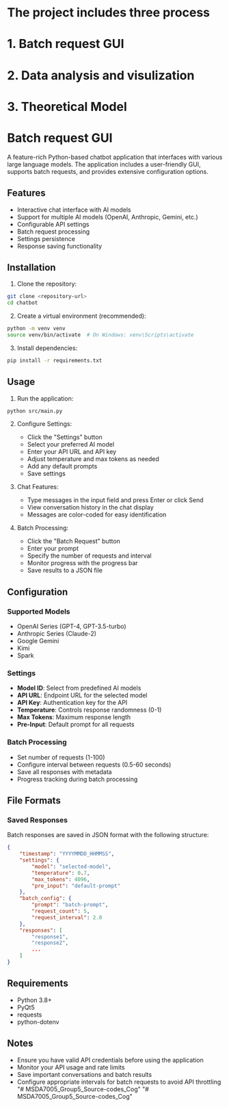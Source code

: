 # The project includes three process
# 1. Batch request GUI
# 2. Data analysis and visulization
# 3. Theoretical Model




# Batch request GUI

A feature-rich Python-based chatbot application that interfaces with various large language models. The application includes a user-friendly GUI, supports batch requests, and provides extensive configuration options.

## Features

- Interactive chat interface with AI models
- Support for multiple AI models (OpenAI, Anthropic, Gemini, etc.)
- Configurable API settings
- Batch request processing
- Settings persistence
- Response saving functionality

## Installation

1. Clone the repository:
```bash
git clone <repository-url>
cd chatbot
```

2. Create a virtual environment (recommended):
```bash
python -m venv venv
source venv/bin/activate  # On Windows: venv\Scripts\activate
```

3. Install dependencies:
```bash
pip install -r requirements.txt
```

## Usage

1. Run the application:
```bash
python src/main.py
```

2. Configure Settings:
   - Click the "Settings" button
   - Select your preferred AI model
   - Enter your API URL and API key
   - Adjust temperature and max tokens as needed
   - Add any default prompts
   - Save settings

3. Chat Features:
   - Type messages in the input field and press Enter or click Send
   - View conversation history in the chat display
   - Messages are color-coded for easy identification

4. Batch Processing:
   - Click the "Batch Request" button
   - Enter your prompt
   - Specify the number of requests and interval
   - Monitor progress with the progress bar
   - Save results to a JSON file

## Configuration

### Supported Models

- OpenAI Series (GPT-4, GPT-3.5-turbo)
- Anthropic Series (Claude-2)
- Google Gemini
- Kimi
- Spark

### Settings

- **Model ID**: Select from predefined AI models
- **API URL**: Endpoint URL for the selected model
- **API Key**: Authentication key for the API
- **Temperature**: Controls response randomness (0-1)
- **Max Tokens**: Maximum response length
- **Pre-Input**: Default prompt for all requests

### Batch Processing

- Set number of requests (1-100)
- Configure interval between requests (0.5-60 seconds)
- Save all responses with metadata
- Progress tracking during batch processing

## File Formats

### Saved Responses

Batch responses are saved in JSON format with the following structure:
```json
{
    "timestamp": "YYYYMMDD_HHMMSS",
    "settings": {
        "model": "selected-model",
        "temperature": 0.7,
        "max_tokens": 4096,
        "pre_input": "default-prompt"
    },
    "batch_config": {
        "prompt": "batch-prompt",
        "request_count": 5,
        "request_interval": 2.0
    },
    "responses": [
        "response1",
        "response2",
        ...
    ]
}
```

## Requirements

- Python 3.8+
- PyQt5
- requests
- python-dotenv

## Notes

- Ensure you have valid API credentials before using the application
- Monitor your API usage and rate limits
- Save important conversations and batch results
- Configure appropriate intervals for batch requests to avoid API throttling
"# MSDA7005_Group5_Source-codes_Cog" 
"# MSDA7005_Group5_Source-codes_Cog" 
